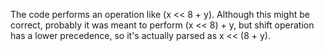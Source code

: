 The code performs an operation like (x << 8 + y). Although this might be correct, probably it was meant to perform (x << 8) + y, but shift operation has a lower precedence, so it's actually parsed as x << (8 + y).